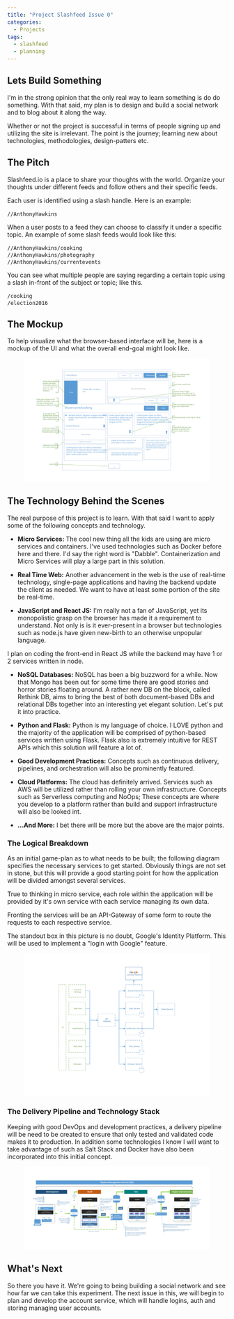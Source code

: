 ```yaml
---
title: "Project Slashfeed Issue 0"
categories:
  - Projects
tags:
  - slashfeed
  - planning
---
```


## Lets Build Something
I'm in the strong opinion that the only real way to learn something is do do something.  With that said, my plan is to design and build a social network and to blog about it along the way.

Whether or not the project is successful in terms of people signing up and utilizing the site is irrelevant.  The point is the journey; learning new about technologies, methodologies, design-patters etc.

## The Pitch
Slashfeed.io is a place to share your thoughts with the world.  Organize your thoughts under different feeds and follow others and their specific feeds.  

Each user is identified using a slash handle.  Here is an example:
```
//AnthonyHawkins
```

When a user posts to a feed they can choose to classify it under a specific topic.  An example of some slash feeds would look like this:

```
//AnthonyHawkins/cooking
//AnthonyHawkins/photography
//AnthonyHawkins/currentevents
```

You can see what multiple people are saying regarding a certain topic using a slash in-front of the subject or topic; like this.

```
/cooking
/election2016
```

## The Mockup
To help visualize what the browser-based interface will be, here is a mockup of the UI and what the overall end-goal might look like.

<figure class="half">
    <a href="/images/UI-Mock-01.svg">
    <img src="/images/UI-Mock-01.svg">
    </a>
</figure>


## The Technology Behind the Scenes
The real purpose of this project is to learn.  With that said I want to apply some of the following concepts and technology.

* **Micro Services:** The cool new thing all the kids are using are micro services and containers.  I've used technologies such as Docker before here and there.  I'd say the right word is "Dabble". Containerization and Micro Services will play a large part in this solution.

* **Real Time Web:** Another advancement in the web is the use of real-time technology, single-page applications and having the backend update the client as needed.  We want to have at least some portion of the site be real-time.

* **JavaScript and React JS:**  I'm really not a fan of JavaScript, yet its monopolistic grasp on the browser has made it a requirement to understand.  Not only is is it ever-present in a browser but technologies such as node.js have given new-birth to an otherwise unpopular language.  

I plan on coding the front-end in React JS while the backend may have 1 or 2 services written in node.  

* **NoSQL Databases:**  NoSQL has been a big buzzword for a while.  Now that Mongo has been out for some time there are good stories and horror stories floating around.  A rather new DB on the block, called Rethink DB, aims to bring the best of both document-based DBs and relational DBs together into an interesting yet elegant solution.  Let's put it into practice.

* **Python and Flask:**  Python is my language of choice.  I LOVE python and the majority of the application will be comprised of python-based services written using Flask.  Flask also is extremely intuitive for REST APIs which this solution will feature a lot of.

* **Good Development Practices:**  Concepts such as continuous delivery, pipelines, and orchestration will also be prominently featured.

* **Cloud Platforms:**  The cloud has definitely arrived.  Services such as AWS will be utilized rather than rolling your own infrastructure.  Concepts such as Serverless computing and NoOps; These concepts are where you develop to a platform rather than build and support infrastructure will also be looked int.

* **...And More:**  I bet there will be more but the above are the major points.

### The Logical Breakdown
As an initial game-plan as to what needs to be built; the following diagram specifies the necessary services to get started. Obviously things are not set in stone, but this will provide a good starting point for how the application will be divided amongst several services.

True to thinking in micro service, each role within the application will be provided by it's own service with each service managing its own data.

Fronting the services will be an API-Gateway of some form to route the requests to each respective service.  

The standout box in this picture is no doubt, Google's Identity Platform.  This will be used to implement a "login with Google" feature.

<figure class="half">
    <a href="/images/Logical-01.svg">
    <img src="/images/Logical-01.svg">
    </a>
</figure>

### The Delivery Pipeline and Technology Stack
Keeping with good DevOps and development practices, a delivery pipeline will be need to be created to ensure that only tested and validated code makes it to production.  In addition some technologies I know I will want to take advantage of such as Salt Stack and Docker have also been incorporated into this initial concept.

<figure class="half">
    <a href="/images/pipeline-draft-01.svg">
    <img src="/images/pipeline-draft-01.svg">
    </a>
</figure>

## What's Next

So there you have it.  We're going to being building a social network and see how far we can take this experiment.  The next issue in this, we will begin to plan and develop the account service, which will handle logins, auth and storing managing user accounts.
